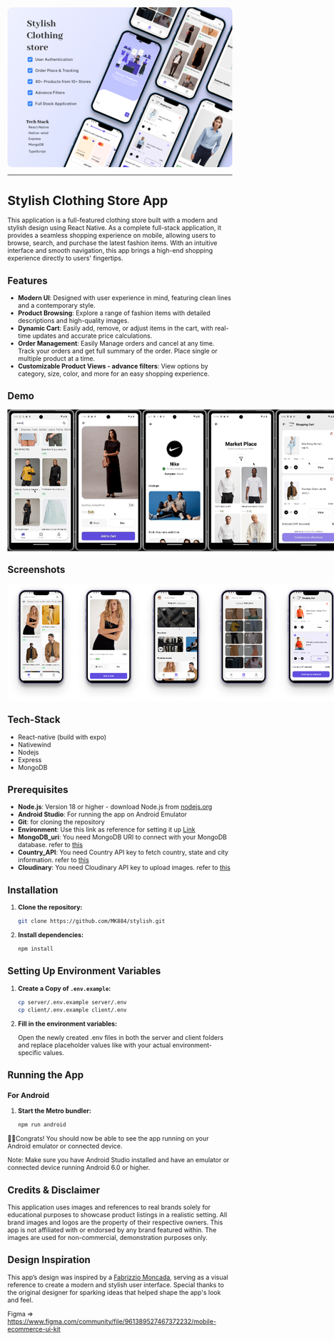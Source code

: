 <img src="demo/cover.png" style="border-radius:10px" />

---

# Stylish Clothing Store App

This application is a full-featured clothing store built with a modern and stylish design using React Native. As a complete full-stack application, it provides a seamless shopping experience on mobile, allowing users to browse, search, and purchase the latest fashion items. With an intuitive interface and smooth navigation, this app brings a high-end shopping experience directly to users' fingertips.

## Features

- **Modern UI**: Designed with user experience in mind, featuring clean lines and a contemporary style.
- **Product Browsing**: Explore a range of fashion items with detailed descriptions and high-quality images.
- **Dynamic Cart**: Easily add, remove, or adjust items in the cart, with real-time updates and accurate price calculations.
- **Order Management**: Easily Manage orders and cancel at any time. Track your orders and get full summary of the order. Place single or multiple product at a time.
- **Customizable Product Views - advance filters**: View options by category, size, color, and more for an easy shopping experience.

## Demo

<div  style="display: flex; flex-direction: 'row';">
<img src="demo/product_preview.gif" width="30%"/>
<img src="demo/product_page.gif" width="30%"/>
<img src="demo/store.gif" width="30%"/>
<img src="demo/market_place.gif" width="30%"/>
<img src="demo/order_placed.gif" width="30%"/>
</div>

## Screenshots

<div  style="display: flex; flex-direction: 'row';">
<img src="demo/feed.png" width="30%"/>
<img src="demo/product.png" width="30%"/>
<img src="demo/market.png" width="30%"/>
<img src="demo/collections.png" width="30%"/>
<img src="demo/cart.png" width="30%"/>
<img src="demo/drawer.png" width="30%"/>
<img src="demo/address.png" width="30%"/>
<img src="demo/payment.png" width="30%"/>
<img src="demo/order_summary.png" width="30%"/>
<img src="demo/orders.png" width="30%"/>
<img src="demo/profile.png" width="30%"/>
<img src="demo/store.png" width="30%"/>
<img src="demo/register.png" width="30%"/>
<img src="demo/login.png" width="30%"/>
<img src="demo/forget.png" width="30%"/>
</div>

## Tech-Stack

- React-native (build with expo)
- Nativewind
- Nodejs
- Express
- MongoDB

## Prerequisites

- **Node.js**: Version 18 or higher - download Node.js from [nodejs.org](https://nodejs.org)
- **Android Studio**: For running the app on Android Emulator
- **Git**: for cloning the repository
- **Environment**: Use this link as reference for setting it up [Link](https://reactnative.dev/docs/set-up-your-environment)
- **MongoDB_uri**: You need MongoDB URI to connect with your MongoDB database. refer to [this](https://docs.mongodb.com/manual/reference/connection-string/)
- **Country_API**: You need Country API key to fetch country, state and city information. refer to [this](https://countrystatecity.in/)
- **Cloudinary**: You need Cloudinary API key to upload images. refer to [this](https://cloudinary.com/documentation/react_integration)

## Installation

1. **Clone the repository:**

   ```sh
   git clone https://github.com/MK884/stylish.git
   ```

2. **Install dependencies:**
   ```sh
   npm install
   ```

## Setting Up Environment Variables

1. **Create a Copy of `.env.example`:**

   ```bash
   cp server/.env.example server/.env
   cp client/.env.example client/.env
   ```

2. **Fill in the environment variables:**

   Open the newly created .env files in both the server and client folders and replace placeholder values like with your actual environment-specific values.

## Running the App

### For Android

1. **Start the Metro bundler:**

   ```sh
   npm run android
   ```

🎉🎉Congrats! You should now be able to see the app running on your Android emulator or connected device.

Note: Make sure you have Android Studio installed and have an emulator or connected device running Android 6.0 or higher.

## Credits & Disclaimer

This application uses images and references to real brands solely for educational purposes to showcase product listings in a realistic setting. All brand images and logos are the property of their respective owners. This app is not affiliated with or endorsed by any brand featured within. The images are used for non-commercial, demonstration purposes only.

## Design Inspiration

This app’s design was inspired by a
<a href="https://www.figma.com/@fabrizzio">Fabrizzio Moncada</a>, serving as a visual reference to create a modern and stylish user interface. Special thanks to the original designer for sparking ideas that helped shape the app's look and feel.

Figma => https://www.figma.com/community/file/961389527467372232/mobile-ecommerce-ui-kit
